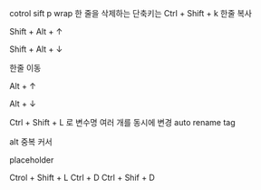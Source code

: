 cotrol sift p wrap
한 줄을 삭제하는 단축키는 Ctrl + Shift + k
한줄 복사

Shift + Alt + ↑

Shift + Alt + ↓

한줄 이동

Alt + ↑

Alt + ↓

Ctrl + Shift + L 로 변수명 여러 개를 동시에 변경
auto rename tag

alt  중복 커서

placeholder

Ctrol + Shift + L
Ctrl + D
Ctrl + Shif + D
